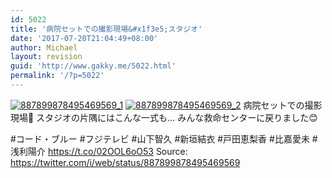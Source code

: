 ```yaml
---
id: 5022
title: '病院セットでの撮影現場&#x1f3e5;スタジオ'
date: '2017-07-20T21:04:49+08:00'
author: Michael
layout: revision
guid: 'http://www.gakky.me/5022.html'
permalink: '/?p=5022'
---
```


[![887899878495469569_1](http://www.yui-aragaki.org/wp-content/uploads/2017/07/887899878495469569_1.jpg)](http://www.yui-aragaki.org/wp-content/uploads/2017/07/887899878495469569_1.jpg)
[![887899878495469569_2](http://www.yui-aragaki.org/wp-content/uploads/2017/07/887899878495469569_2.jpg)](http://www.yui-aragaki.org/wp-content/uploads/2017/07/887899878495469569_2.jpg)
病院セットでの撮影現場🏥
スタジオの片隅にはこんな一式も…
みんな救命センターに戻りました😊

\#コード・ブルー #フジテレビ
\#山下智久 #新垣結衣 #戸田恵梨香
\#比嘉愛未 #浅利陽介 https://t.co/02OOL6oO53
Source: <https://twitter.com/i/web/status/887899878495469569>
